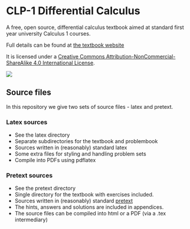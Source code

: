 # CLP-1 Differential Calculus
A free, open source, differential calculus textbook aimed at standard first year university Calculus 1 courses.

Full details can be found at [the textbook website](http://www.math.ubc.ca/~CLP/index.html)

It is licensed under a [Creative Commons Attribution-NonCommercial-ShareAlike 4.0 International License](https://creativecommons.org/licenses/by-nc-sa/4.0/).

<img src="https://i.creativecommons.org/l/by-nc-sa/4.0/88x31.png" />


## Source files
In this repository we give two sets of source files - latex and pretext.

### Latex sources
* See the latex directory
* Separate subdirectories for the textbook and problembook
* Sources written in (reasonably) standard latex
* Some extra files for styling and handling problem sets
* Compile into PDFs using pdflatex

### Pretext sources
* See the pretext directory
* Single directory for the textbook with exercises included.
* Sources written in (reasonably) standard [pretext](https://pretextbook.org/)
* The hints, answers and solutions are included in appendices.
* The source files can be compiled into html or a PDF (via a .tex intermediary)
